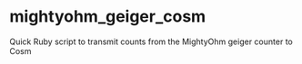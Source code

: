 mightyohm_geiger_cosm
=====================

Quick Ruby script to transmit counts from the MightyOhm geiger counter to Cosm